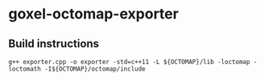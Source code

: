# goxel-octomap-exporter

## Build instructions
`g++ exporter.cpp -o exporter -std=c++11 -L ${OCTOMAP}/lib -loctomap -loctomath -I${OCTOMAP}/octomap/include`